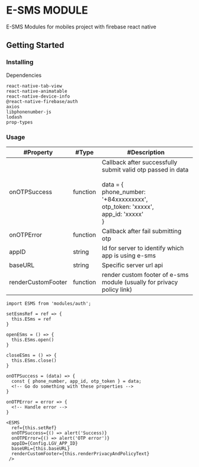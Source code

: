 # E-SMS MODULE

E-SMS Modules for mobiles project with firebase react native

## Getting Started

### Installing

Dependencies

```
react-native-tab-view
react-native-animatable
react-native-device-info
@react-native-firebase/auth
axios
libphonenumber-js
lodash
prop-types
```

### Usage

| #Property          | #Type    | #Description                                                                                                                                                   |
| ------------------ | -------- | -------------------------------------------------------------------------------------------------------------------------------------------------------------- |
| onOTPSuccess       | function | Callback after successfully submit valid otp passed in data<br><br> data = {<br>phone_number: '+84xxxxxxxxx',<br>otp_token: 'xxxxx', <br>app_id: 'xxxxx' <br>} |
| onOTPError         | function | Callback after fail submitting otp                                                                                                                             |
| appID              | string   | Id for server to identify which app is using e-sms                                                                                                             |
| baseURL            | string   | Specific server url api                                                                                                                                        |
| renderCustomFooter | function | render custom footer of e-sms module (usually for privacy policy link)                                                                                         |

```
import ESMS from 'modules/auth';

setEsmsRef = ref => {
  this.ESms = ref
}

openESms = () => {
  this.ESms.open()
}

closeESms = () => {
  this.ESms.close()
}

onOTPSuccess = (data) => {
  const { phone_number, app_id, otp_token } = data;
  <!-- Go do something with these properties -->
}

onOTPError = error => {
  <!-- Handle error -->
}

<ESMS
  ref={this.setRef}
  onOTPSuccess={() => alert('Success)}
  onOTPError={() => alert('OTP error')}
  appID={Config.LGV_APP_ID}
  baseURL={this.baseURL}
  renderCustomFooter={this.renderPrivacyAndPolicyText}
 />
```
